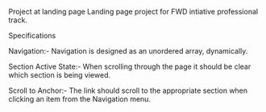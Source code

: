 Project at landing page
Landing page project for FWD intiative professional track.


Specifications

Navigation:- Navigation is designed as an unordered array, dynamically.

Section Active State:- When scrolling through the page it should be clear which section is being viewed.

Scroll to Anchor:- The link should scroll to the appropriate section when clicking an item from the Navigation menu.
